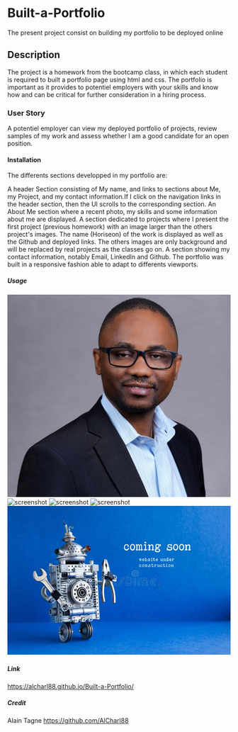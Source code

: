 # Built-a-Portfolio
The present project consist on building my portfolio to be deployed online

## Description
The project is a homework from the bootcamp class, in which each student is required to built a portfolio page using html and css. The portfolio is important as it provides to potentiel employers  with your skills and know how and can be critical for further consideration in a hiring process.

### User Story

A potentiel employer can view my deployed portfolio of projects, review samples of my work and assess whether I am a good candidate for an open position.

#### Installation

 The differents sections developped in my portfolio are:

A header Section consisting of My name, and links to sections about Me, my Project, and my contact information.If I click on the navigation links in the header section, then the UI scrolls to the corresponding section.
An About Me section where a recent photo, my skills and some information about me are displayed. 
A section dedicated to projects where I present the first project (previous homework) with an image larger than the others project's images. The name (Horiseon) of the work is displayed as well as the Github and deployed links. The others images are only background and will be replaced by real projects as the classes go on. 
A section showing my contact information, notably Email, LinkedIn and Github.
The portfolio was built in a responsive fashion able to adapt to differents viewports.

##### Usage

![screenshot](assets/images/alain_picture_portfolio.jpg)
![screenshot](assets/images/background1.jpg)
![screenshot](assets/images/background2.jpg)
![screenshot](assets/images/horiseon.jpg)
![screenshot](assets/images/webpage.jpg)

##### Link
https://alcharl88.github.io/Built-a-Portfolio/

##### Credit
Alain Tagne
https://github.com/AlCharl88